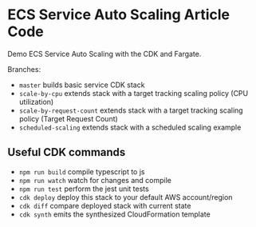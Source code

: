 # ECS Service Auto Scaling Article Code

Demo ECS Service Auto Scaling with the CDK and Fargate.

Branches:

* `master`                  builds basic service CDK stack
* `scale-by-cpu`            extends stack with a target tracking scaling policy (CPU utilization)
* `scale-by-request-count`  extends stack with a target tracking scaling policy (Target Request Count)
* `scheduled-scaling`       extends stack with a scheduled scaling example
## Useful CDK commands

 * `npm run build`   compile typescript to js
 * `npm run watch`   watch for changes and compile
 * `npm run test`    perform the jest unit tests
 * `cdk deploy`      deploy this stack to your default AWS account/region
 * `cdk diff`        compare deployed stack with current state
 * `cdk synth`       emits the synthesized CloudFormation template
